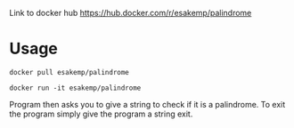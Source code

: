 Link to docker hub https://hub.docker.com/r/esakemp/palindrome

# Usage

```
docker pull esakemp/palindrome

docker run -it esakemp/palindrome
``` 
Program then asks you to give a string to check if it is a palindrome. To exit the program simply give the program a string exit.
